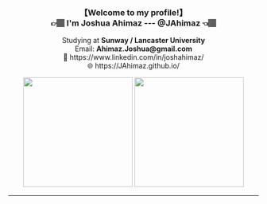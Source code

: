 <h3 align="center">【Welcome to my profile!】<br>👉🏽 I'm Joshua Ahimaz --- @JAhimaz 👈🏽</h3>
<p align="center">Studying at <b>Sunway / Lancaster University</b><br>Email: <b>Ahimaz.Joshua@gmail.com</b><br>📝 https://www.linkedin.com/in/joshahimaz/<br>
🌐 https://JAhimaz.github.io/<br></p>
<p align="center">
  <img src="https://github-readme-stats.vercel.app/api/top-langs/?username=JAhimaz&show_icons=true&title_color=19a9fc&bg_color=0b1729&text_color=68777f&icon_color=19a9fc" height="220px" width="auto"/>
  <img src="https://github-readme-stats.vercel.app/api?username=JAhimaz&show_icons=true&title_color=19a9fc&bg_color=0b1729&text_color=68777f&icon_color=19a9fc" height="220px"  />
</p>
<hr>
